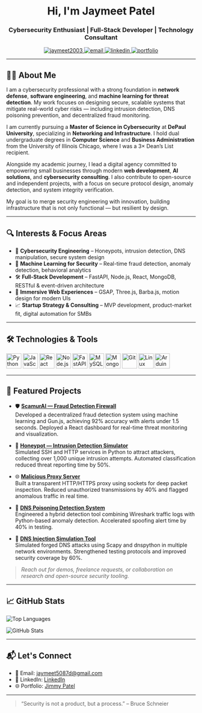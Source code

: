 <h1 align="center">Hi, I'm Jaymeet Patel</h1>
<h3 align="center">Cybersecurity Enthusiast | Full-Stack Developer | Technology Consultant</h3>

<p align="center">
  <a href="https://github.com/jaymeet2003">
    <img src="https://komarev.com/ghpvc/?username=jaymeet2003&label=Profile%20views&color=0e75b6&style=flat" alt="jaymeet2003" />
  </a>
  <a href="mailto:jaymeetofficial13@gmail.com">
    <img src="https://img.shields.io/badge/Email-jaymeet5087d@gmail.com-red?style=flat&logo=gmail" alt="email" />
  </a>
  <a href="https://www.linkedin.com/in/jaymeet2003/" target="_blank">
    <img src="https://img.shields.io/badge/LinkedIn-Jaymeet%20Patel-blue?style=flat&logo=linkedin" alt="linkedin" />
  </a>
  <a href="https://jaymeet2003.github.io/" target="_blank">
    <img src="https://img.shields.io/badge/Portfolio-Visit-green?style=flat&logo=githubpages" alt="portfolio" />
  </a>
</p>

---

## 🧑‍💼 About Me

I am a cybersecurity professional with a strong foundation in **network defense**, **software engineering**, and **machine learning for threat detection**. My work focuses on designing secure, scalable systems that mitigate real-world cyber risks — including intrusion detection, DNS poisoning prevention, and decentralized fraud monitoring.

I am currently pursuing a **Master of Science in Cybersecurity** at **DePaul University**, specializing in **Networking and Infrastructure**. I hold dual undergraduate degrees in **Computer Science** and **Business Administration** from the University of Illinois Chicago, where I was a 3× Dean’s List recipient.

Alongside my academic journey, I lead a digital agency committed to empowering small businesses through modern **web development**, **AI solutions**, and **cybersecurity consulting**. I also contribute to open-source and independent projects, with a focus on secure protocol design, anomaly detection, and system integrity verification.

My goal is to merge security engineering with innovation, building infrastructure that is not only functional — but resilient by design.


---

## 🔍 Interests & Focus Areas

- 🔐 **Cybersecurity Engineering** – Honeypots, intrusion detection, DNS manipulation, secure system design  
- 🧠 **Machine Learning for Security** – Real-time fraud detection, anomaly detection, behavioral analytics  
- 🛠️ **Full-Stack Development** – FastAPI, Node.js, React, MongoDB, RESTful & event-driven architecture  
- 🎨 **Immersive Web Experiences** – GSAP, Three.js, Barba.js, motion design for modern UIs  
- 📈 **Startup Strategy & Consulting** – MVP development, product-market fit, digital automation for SMBs  

---

## 🛠️ Technologies & Tools

<p align="left">
  <img src="https://cdn.jsdelivr.net/gh/devicons/devicon/icons/python/python-original.svg" width="40" alt="Python"/>
  <img src="https://cdn.jsdelivr.net/gh/devicons/devicon/icons/javascript/javascript-original.svg" width="40" alt="JavaScript"/>
  <img src="https://cdn.jsdelivr.net/gh/devicons/devicon/icons/react/react-original.svg" width="40" alt="React"/>
  <img src="https://cdn.jsdelivr.net/gh/devicons/devicon/icons/nodejs/nodejs-original.svg" width="40" alt="Node.js"/>
  <img src="https://cdn.jsdelivr.net/gh/devicons/devicon/icons/fastapi/fastapi-original.svg" width="40" alt="FastAPI"/>
  <img src="https://cdn.jsdelivr.net/gh/devicons/devicon/icons/mysql/mysql-original.svg" width="40" alt="MySQL"/>
  <img src="https://cdn.jsdelivr.net/gh/devicons/devicon/icons/mongodb/mongodb-original.svg" width="40" alt="MongoDB"/>
  <img src="https://cdn.jsdelivr.net/gh/devicons/devicon/icons/git/git-original.svg" width="40" alt="Git"/>
  <img src="https://cdn.jsdelivr.net/gh/devicons/devicon/icons/linux/linux-original.svg" width="40" alt="Linux"/>
  <img src="https://cdn.jsdelivr.net/gh/devicons/devicon/icons/arduino/arduino-original.svg" width="40" alt="Arduino"/>
</p>

---

## 💼 Featured Projects

- 🛡️ [**ScamurAI — Fraud Detection Firewall**](https://github.com/Jaymeet2003/ScamurAI)  
  Developed a decentralized fraud detection system using machine learning and Gun.js, achieving 92% accuracy with alerts under 1.5 seconds. Deployed a React dashboard for real-time threat monitoring and visualization.

- 🎯 [**Honeypot — Intrusion Detection Simulator**](https://github.com/Jaymeet2003/Honeypot)  
  Simulated SSH and HTTP services in Python to attract attackers, collecting over 1,000 unique intrusion attempts. Automated classification reduced threat reporting time by 50%.

- 🌐 [**Malicious Proxy Server**](https://github.com/Jaymeet2003/Malicious-Proxy)  
  Built a transparent HTTP/HTTPS proxy using sockets for deep packet inspection. Reduced unauthorized transmissions by 40% and flagged anomalous traffic in real time.

- 🧪 [**DNS Poisoning Detection System**](https://github.com/Jaymeet2003/DNS-poisoining-Detector)  
  Engineered a hybrid detection tool combining Wireshark traffic logs with Python-based anomaly detection. Accelerated spoofing alert time by 40% in testing.

- 🧬 [**DNS Injection Simulation Tool**](https://github.com/Jaymeet2003/DNS-poisoining-Detector)  
  Simulated forged DNS attacks using Scapy and dnspython in multiple network environments. Strengthened testing protocols and improved security coverage by 60%.


> _Reach out for demos, freelance requests, or collaboration on research and open-source security tooling._

---

## 📈 GitHub Stats

<p align="left">
  <img src="https://github-readme-stats.vercel.app/api/top-langs/?username=jaymeet2003&layout=compact&hide=html,css&theme=default" alt="Top Languages" />
</p>
<p align="left">
  <img src="https://github-readme-stats.vercel.app/api?username=jaymeet2003&show_icons=true&theme=default&hide=contribs" alt="GitHub Stats" />
</p>

---

## 📬 Let's Connect

- 📧 Email: [jaymeet5087d@gmail.com](mailto:jaymeet5087d@gmail.com)  
- 🔗 LinkedIn: [LinkedIn](https://linkedin.com/in/jaymeet2003)  
- 🌐 Portfolio: [Jimmy Patel](https://jaymeet2003.github.io/Portfolio)

---

> “Security is not a product, but a process.” – Bruce Schneier
